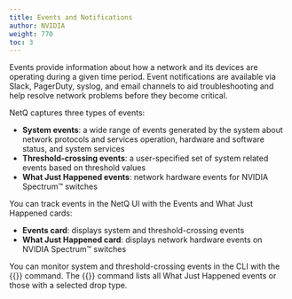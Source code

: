 ```yaml
---
title: Events and Notifications
author: NVIDIA
weight: 770
toc: 3
---
```

Events provide information about how a network and its devices are operating during a given time period. Event notifications are available via Slack, PagerDuty, syslog, and email channels to aid troubleshooting and help resolve network problems before they become critical.

NetQ captures three types of events:

- **System events**: a wide range of events generated by the system about network protocols and services operation, hardware and software status, and system services
- **Threshold-crossing events**: a user-specified set of system related events based on threshold values
- **What Just Happened events**: network hardware events for NVIDIA Spectrum&trade; switches

You can track events in the NetQ UI with the Events and What Just Happened cards:

- **Events card**: displays system and threshold-crossing events
- **What Just Happened card**: displays network hardware events on NVIDIA Spectrum&trade; switches

You can monitor system and threshold-crossing events in the CLI with the {{<link title="show/#netq-show-events" text="netq show events">}} command. The {{<link title="show/#netq-show-wjh-drop" text="netq show wjh-drop">}} command lists all What Just Happened events or those with a selected drop type.
